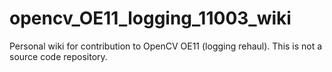 # opencv_OE11_logging_11003_wiki
Personal wiki for contribution to OpenCV OE11 (logging rehaul). This is not a source code repository.
